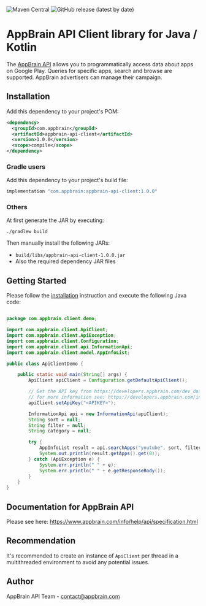 ![Maven Central](https://img.shields.io/maven-central/v/com.appbrain/appbrain-api-client)
![GitHub release (latest by date)](https://img.shields.io/github/v/release/appbrain/appbrain-api-client-java)
# AppBrain API Client library for Java / Kotlin

The [AppBrain API](https://www.appbrain.com/info/help/api/appbrain-api.html) allows you to programmatically access data about apps on Google Play. Queries for specific apps, search and browse are supported. AppBrain advertisers can manage their campaign.

## Installation

Add this dependency to your project's POM:

```xml
<dependency>
  <groupId>com.appbrain</groupId>
  <artifactId>appbrain-api-client</artifactId>
  <version>1.0.0</version>
  <scope>compile</scope>
</dependency>
```

### Gradle users

Add this dependency to your project's build file:

```groovy
implementation "com.appbrain:appbrain-api-client:1.0.0"
```

### Others

At first generate the JAR by executing:

```shell
./gradlew build
```

Then manually install the following JARs:

* `build/libs/appbrain-api-client-1.0.0.jar`
* Also the required dependency JAR files 

## Getting Started

Please follow the [installation](#installation) instruction and execute the following Java code:

```java

package com.appbrain.client.demo;

import com.appbrain.client.ApiClient;
import com.appbrain.client.ApiException;
import com.appbrain.client.Configuration;
import com.appbrain.client.api.InformationApi;
import com.appbrain.client.model.AppInfoList;

public class ApiClientDemo {

    public static void main(String[] args) {
        ApiClient apiClient = Configuration.getDefaultApiClient();

        // Get the API key from https://developers.appbrain.com/dev_dashboard#DevPagePlace:page=api
        // for more information see: https://developers.appbrain.com/info/help/api/appbrain-api.html
        apiClient.setApiKey("<APIKEY>");

        InformationApi api = new InformationApi(apiClient);
        String sort = null;
        String filter = null;
        String category = null;

        try {
            AppInfoList result = api.searchApps("youtube", sort, filter, category, 0, null);
            System.out.println(result.getApps().get(0));
        } catch (ApiException e) {
            System.err.println(" " + e);
            System.err.println(" " + e.getResponseBody());
        }
    }
}


```

## Documentation for AppBrain API

Please see here:
https://www.appbrain.com/info/help/api/specification.html

## Recommendation

It's recommended to create an instance of `ApiClient` per thread in a multithreaded environment to avoid any potential issues.

## Author
AppBrain API Team - contact@appbrain.com

